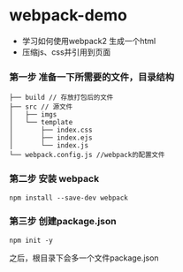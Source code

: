 # webpack-demo
- 学习如何使用webpack2 生成一个html
- 压缩js、css并引用到页面

### 第一步 准备一下所需要的文件，目录结构

```
├── build // 存放打包后的文件
├── src // 源文件
│   ├── imgs
│   └── template
│       ├── index.css
│       ├── index.ejs
│       └── index.js
└── webpack.config.js //webpack的配置文件
```

### 第二步 安装 webpack

```
npm install --save-dev webpack
```

### 第三步 创建package.json

```
npm init -y
```
之后，根目录下会多一个文件package.json
